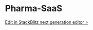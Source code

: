 # Pharma-SaaS

[Edit in StackBlitz next generation editor ⚡️](https://stackblitz.com/~/github.com/antonioaguirrealvarez/Pharma-SaaS)